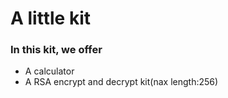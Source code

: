 # A little kit

### In this kit, we offer
* A calculator
* A RSA encrypt and decrypt kit(nax length:256)
